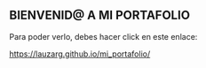 ﻿## BIENVENID@ A MI PORTAFOLIO

 Para poder verlo, debes hacer click en este enlace:
 

 https://lauzarg.github.io/mi_portafolio/
